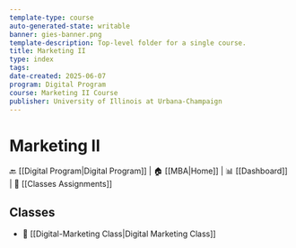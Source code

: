 ```yaml
---
template-type: course
auto-generated-state: writable
banner: gies-banner.png
template-description: Top-level folder for a single course.
title: Marketing II
type: index
tags: 
date-created: 2025-06-07
program: Digital Program
course: Marketing II Course
publisher: University of Illinois at Urbana-Champaign
---
```


# Marketing II



🔙 [[Digital Program|Digital Program]] | 🏠 [[MBA|Home]] | 📊 [[Dashboard]] | 📝 [[Classes Assignments]]



## Classes



- 📁 [[Digital-Marketing Class|Digital Marketing Class]]

